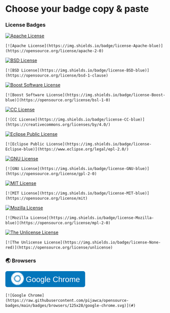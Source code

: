 # Choose your badge copy & paste

### License Badges

[![Apache License](https://img.shields.io/badge/license-Apache-blue)](https://opensource.org/license/apache-2-0)
```
[![Apache License](https://img.shields.io/badge/license-Apache-blue)](https://opensource.org/license/apache-2-0)
```
[![BSD License](https://img.shields.io/badge/license-BSD-blue)](https://opensource.org/license/bsd-1-clause) 
```
[![BSD License](https://img.shields.io/badge/license-BSD-blue)](https://opensource.org/license/bsd-1-clause) 
```
[![Boost Software License](https://img.shields.io/badge/license-Boost-blue)](https://opensource.org/license/bsl-1-0)
```
[![Boost Software License](https://img.shields.io/badge/license-Boost-blue)](https://opensource.org/license/bsl-1-0)
``` 
[![CC License](https://img.shields.io/badge/license-CC-blue)](https://creativecommons.org/licenses/by/4.0/)
```
[![CC License](https://img.shields.io/badge/license-CC-blue)](https://creativecommons.org/licenses/by/4.0/)
```
[![Eclipse Public License](https://img.shields.io/badge/license-Eclipse-blue)](https://www.eclipse.org/legal/epl-2.0/)
```
[![Eclipse Public License](https://img.shields.io/badge/license-Eclipse-blue)](https://www.eclipse.org/legal/epl-2.0/)
``` 
[![GNU License](https://img.shields.io/badge/license-GNU-blue)](https://opensource.org/license/gpl-2-0)
```
[![GNU License](https://img.shields.io/badge/license-GNU-blue)](https://opensource.org/license/gpl-2-0)
```
[![MIT License](https://img.shields.io/badge/license-MIT-blue)](https://opensource.org/license/mit)
```
[![MIT License](https://img.shields.io/badge/license-MIT-blue)](https://opensource.org/license/mit)
```
[![Mozilla License](https://img.shields.io/badge/license-Mozilla-blue)](https://opensource.org/license/mpl-2-0)
```
[![Mozilla License](https://img.shields.io/badge/license-Mozilla-blue)](https://opensource.org/license/mpl-2-0)
```
[![The Unlicense License](https://img.shields.io/badge/license-None-red)](https://opensource.org/license/unlicense)
```
[![The Unlicense License](https://img.shields.io/badge/license-None-red)](https://opensource.org/license/unlicense)
```

### 🌏 Browsers

[![Google Chrome](https://raw.githubusercontent.com/pijawca/opensource-badges/main/badges/browsers/125x25/google-chrome.svg)](#)
```
[![Google Chrome](https://raw.githubusercontent.com/pijawca/opensource-badges/main/badges/browsers/125x28/google-chrome.svg)](#)
```
